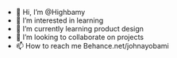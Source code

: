 - 👋 Hi, I’m @Highbamy
- 👀 I’m interested in learning
- 🌱 I’m currently learning product design
- 💞️ I’m looking to collaborate on projects
- 📫 How to reach me Behance.net/johnayobami

<!---
Highbamy/Highbamy is a ✨ special ✨ repository because its `README.md` (this file) appears on your GitHub profile.
You can click the Preview link to take a look at your changes.
--->
